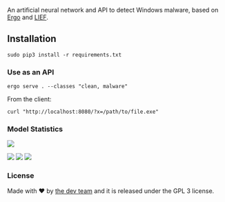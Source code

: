 An artificial neural network and API to detect Windows malware, based on [Ergo](https://github.com/evilsocket/ergo) and [LIEF](https://lief.quarkslab.com/).

## Installation

    sudo pip3 install -r requirements.txt

### Use as an API

    ergo serve . --classes "clean, malware"

From the client:

    curl "http://localhost:8080/?x=/path/to/file.exe"

### Model Statistics

<img src="https://raw.githubusercontent.com/evilsocket/ergo-pe-av/master/history.png"/>

<img src="https://raw.githubusercontent.com/evilsocket/ergo-pe-av/master/training_cm.png"/> <img src="https://raw.githubusercontent.com/evilsocket/ergo-pe-av/master/test_cm.png"/> <img src="https://raw.githubusercontent.com/evilsocket/ergo-pe-av/master/validation_cm.png"/>

### License

Made with ♥  by [the dev team](https://github.com/evilsocket/ergo-pe-av/graphs/contributors) and it is released under the GPL 3 license.


